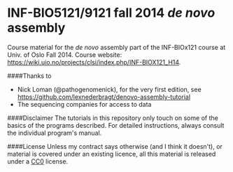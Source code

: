 INF-BIO5121/9121 fall 2014 *de novo* assembly
=====================================

Course material for the *de novo* assembly part of the INF-BIOx121 course at Univ. of Oslo Fall 2014. Course website: https://wiki.uio.no/projects/clsi/index.php/INF-BIOX121_H14.

####Thanks to
* Nick Loman (@pathogenomenick), for the very first edition, see https://github.com/lexnederbragt/denovo-assembly-tutorial
* The sequencing companies for access to data

####Disclaimer
The tutorials in this repository only touch on some of the basics of the programs described. For detailed instructions, always consult the individual program's manual.

####License
Unless my contract says otherwise (and I think it doesn't), or material is covered under an existing licence, all this material is released under a [CC0](http://creativecommons.org/publicdomain/zero/1.0/) license.
